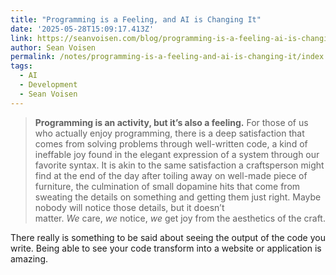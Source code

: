 ```yaml
---
title: "Programming is a Feeling, and AI is Changing It"
date: '2025-05-28T15:09:17.413Z'
link: https://seanvoisen.com/blog/programming-is-a-feeling-ai-is-changing-it/
author: Sean Voisen
permalink: /notes/programming-is-a-feeling-and-ai-is-changing-it/index.html
tags:
  - AI
  - Development
  - Sean Voisen
---
```

> **Programming is an activity, but it’s also a feeling.** For those of us who actually enjoy programming, there is a deep satisfaction that comes from solving problems through well-written code, a kind of ineffable joy found in the elegant expression of a system through our favorite syntax. It is akin to the same satisfaction a craftsperson might find at the end of the day after toiling away on well-made piece of furniture, the culmination of small dopamine hits that come from sweating the details on something and getting them just right. Maybe nobody will notice those details, but it doesn’t matter. *We* care, *we* notice, *we* get joy from the aesthetics of the craft.

There really is something to be said about seeing the output of the code you write. Being able to see your code transform into a website or application is amazing.